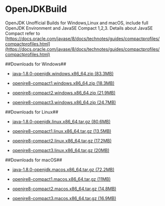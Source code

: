# OpenJDKBuild
OpenJDK Unofficial Builds for Windows,Linux and macOS, include full OpenJDK Environment and JavaSE Compact 1,2,3. Details about JavaSE Compact refer to [https://docs.oracle.com/javase/8/docs/technotes/guides/compactprofiles/compactprofiles.html](https://docs.oracle.com/javase/8/docs/technotes/guides/compactprofiles/compactprofiles.html)

##Downloads for Windows##

- [java-1.8.0-openjdk.windows.x86_64.zip (83.3MB)](https://github.com/vlinx-io/OpenJDKBuild/releases/download/win/java-1.8.0-openjdk.windows.x86_64.zip "java-1.8.0-openjdk.windows.x86_64.zip")

- [openjre8-compact1.windows.x86_64.zip (18.3MB)](https://github.com/vlinx-io/OpenJDKBuild/releases/download/win/openjre8-compact1.windows.x86_64.zip "openjre8-compact1.windows.x86_64.zip")

- [openjre8-compact2.windows.x86_64.zip (21.9MB)](https://github.com/vlinx-io/OpenJDKBuild/releases/download/win/openjre8-compact2.windows.x86_64.zip "openjre8-compact2.windows.x86_64.zip")

- [openjre8-compact3.windows.x86_64.zip (24.7MB)](https://github.com/vlinx-io/OpenJDKBuild/releases/download/win/openjre8-compact3.windows.x86_64.zip "openjre8-compact3.windows.x86_64.zip")


##Downloads for Linux##

- [java-1.8.0-openjdk.linux.x86_64.tar.gz (80.6MB)](https://github.com/vlinx-io/OpenJDKBuild/releases/download/linux/java-1.8.0-openjdk.linux.x86_64.tar.gz "java-1.8.0-openjdk.linux.x86_64.zip")

- [openjre8-compact1.linux.x86_64.tar.gz (13.5MB)](https://github.com/vlinx-io/OpenJDKBuild/releases/download/linux/openjre8-compact1.linux.x86_64.tar.gz "openjre8-compact1.linux.x86_64.zip")

- [openjre8-compact2.linux.x86_64.tar.gz (17.2MB)](https://github.com/vlinx-io/OpenJDKBuild/releases/download/linux/openjre8-compact2.linux.x86_64.tar.gz "openjre8-compact2.linux.x86_64.zip")

- [openjre8-compact3.linux.x86_64.tar.gz (20MB)](https://github.com/vlinx-io/OpenJDKBuild/releases/download/linux/openjre8-compact3.linux.x86_64.tar.gz "openjre8-compact3.linux.x86_64.zip")

##Downloads for macOS##

- [java-1.8.0-openjdk.macos.x86_64.tar.gz (72.2MB)](https://github.com/vlinx-io/OpenJDKBuild/releases/download/mac/java-1.8.0-openjdk.macos.x86_64.tar.gz "java-1.8.0-openjdk.macos.x86_64.zip")

- [openjre8-compact1.macos.x86_64.tar.gz (11MB)](https://github.com/vlinx-io/OpenJDKBuild/releases/download/mac/openjre8-compact1.macos.x86_64.tar.gz "openjre8-compact1.macos.x86_64.zip")

- [openjre8-compact2.macos.x86_64.tar.gz (14.8MB)](https://github.com/vlinx-io/OpenJDKBuild/releases/download/mac/openjre8-compact2.macos.x86_64.tar.gz "openjre8-compact2.macos.x86_64.zip")

- [openjre8-compact3.macos.x86_64.tar.gz (16.9MB)](https://github.com/vlinx-io/OpenJDKBuild/releases/download/mac/openjre8-compact3.macos.x86_64.tar.gz "openjre8-compact3.macos.x86_64.zip")









